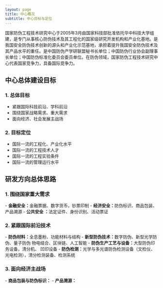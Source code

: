 ```yaml
---
layout: page
title: 中心概况
subtitle: 中心目标与定位
---
```

<!--
 * @Author: Conghao Wong
 * @Date: 2023-03-08 19:13:03
 * @LastEditors: Conghao Wong
 * @LastEditTime: 2023-03-08 21:23:25
 * @Description: file content
 * @Github: https://cocoon2wong.github.io
 * Copyright 2023 Conghao Wong, All Rights Reserved.
-->

<link rel="stylesheet" type="text/css" href="/assets/css/user.css">

国家防伪工程技术研究中心于2005年3月由国家科技部批准依托华中科技大学组建，是专门从事核心防伪技术及其工程化的国家级研究开发机构和产业化基地。是我国安全防伪技术创新的源头和产业化示范基地，承担着提升我国安全防伪技术及其产品水平的重任。是中国防伪产学研联盟秘书长单位；中国防伪行业协会副理事长单位；中国防伪标准化委员会委员单位。在防伪领域，国家防伪工程技术研究中心代表国家竞争力，具备国际竞争力。

<!-- ppt118-119 -->
## 中心总体建设目标

<h3 class="h_01">1. 总体目标</h3>

- 紧跟国际科技前沿、学科前沿
- 围绕国家战略需求、重大需求
- 面向经济、社会发展主战场

<h3 class="h_01">2. 目标定位</h3>

- 国际一流的工程化、产业化水平
- 国际一流的工程技术人才
- 国际一流的工程实验条件
- 国际一流的管理运行水平

## 研发方向总体思路

<h3 class="h_01">1. 围绕国家重大需求</h3>
- <strong class="h_02">金融安全：</strong>金融票据、数字货币，钞票印制
- <strong class="h_02">经济安全：</strong>防伪标识、商品包装、产品溯源
- <strong class="h_02">公共安全 ：</strong>法定证件、身份识别、活动票证

<h3 class="h_01">2. 紧跟国际前沿技术</h3>
- <strong class="h_02">防伪材料：</strong>全息墨粉、功能材料与结构
- <strong class="h_02">新型防伪技术：</strong>数字防伪、新型光学防伪、量子防伪  物电结合、区块链、人工智能
- <strong class="h_02">防伪生产工艺与设备：</strong>大型防伪印务设备，清分机、   凹印设备
- <strong class="h_02">防伪检测：</strong>光学与多光谱防伪检测设备（文检仪、光电检测），清分检测装备、检测系统

<h3 class="h_01">3. 面向经济主战场</h3>
- <strong class="h_02">商品包装与防伪标识：</strong>
- <strong class="h_02">产品溯源：</strong>
